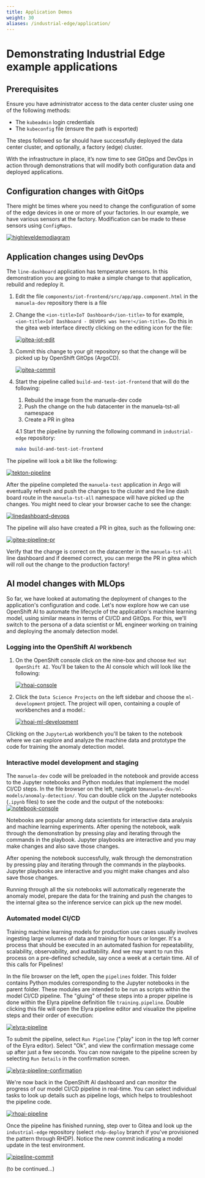 ```yaml
---
title: Application Demos
weight: 30
aliases: /industrial-edge/application/
---
```


# Demonstrating Industrial Edge example applications

## Prerequisites

Ensure you have administrator access to the data center cluster using one of the following methods:

* The `kubeadmin` login credentials
* The `kubeconfig` file (ensure the path is exported)

The steps followed so far should have successfully deployed the data center cluster, and optionally, a factory (edge) cluster.

With the infrastructure in place, it’s now time to see GitOps and DevOps in action through demonstrations that will modify both configuration data and deployed applications.

## Configuration changes with GitOps

There might be times where you need to change the configuration of some of the edge devices in one or more of your factories. In our example, we have various sensors at the factory. Modification can be made to these sensors using
`ConfigMaps`.

[![highleveldemodiagram](/images/industrial-edge/highleveldemodiagram-v2.png)](/images/industrial-edge/highleveldemodiagram-v2.png)

## Application changes using DevOps

The `line-dashboard` application has temperature sensors. In this demonstration you are going to make a simple change to that application, rebuild and redeploy
it. 

1. Edit the file `components/iot-frontend/src/app/app.component.html` in the `manuela-dev` repository there is a file

2. Change the
`<ion-title>IoT Dashboard</ion-title>` to for example,
`<ion-title>IoT Dashboard - DEVOPS was here!</ion-title>`. Do this in the
gitea web interface directly clicking on the editing icon for the file:

    [![gitea-iot-edit](/images/industrial-edge/gitea-iot-edit.png)](/images/industrial-edge/gitea-iot-edit.png)

3. Commit this change to your git repository so that the change will be picked up by OpenShift GitOps (ArgoCD).

    [![gitea-commit](/images/industrial-edge/gitea-commit.png)](/images/industrial-edge/gitea-commit-1.png)

4. Start the pipeline called `build-and-test-iot-frontend` that will do the following:

    1. Rebuild the image from the manuela-dev code
    2. Push the change on the hub datacenter in the manuela-tst-all namespace
    3. Create a PR in gitea

    4.1 Start the pipeline by running the following command in `industrial-edge` repository:

    ```sh
    make build-and-test-iot-frontend
    ```

The pipeline will look a bit like the following:

[![tekton-pipeline](/images/industrial-edge/pipeline-iot-frontend.png)](/images/industrial-edge/pipeline-iot-frontend.png)

After the pipeline completed the `manuela-test` application in Argo will eventually refresh and push the changes to the cluster and the line dash board route in the `manuela-tst-all` namespace will have picked up the changes. You might need to clear your browser cache to see the change:

[![linedashboard-devops](/images/industrial-edge/line-dashboard-devops.png)](/images/industrial-edge/line-dashboard-devops.png)

The pipeline will also have created a PR in gitea, such as the following one:

[![gitea-pipeline-pr](/images/industrial-edge/gitea-pipeline-pr.png)](/images/industrial-edge/gitea-pipeline-pr.png)

Verify that the change is correct on the datacenter in the `manuela-tst-all` line dashboard and if deemed correct, you can merge the PR in gitea which will roll out the change to the production factory!

## AI model changes with MLOps

So far, we have looked at automating the deployment of changes to the application's configuration and code. Let's now explore how we can use OpenShift AI to automate the lifecycle of the application's machine learning model, using similar means in terms of CI/CD and GitOps. For this, we'll switch to the persona of a data scientist or ML engineer working on training and deploying the anomaly detection model.

### Logging into the OpenShift AI workbench

1. On the OpenShift console click on the nine-box and choose `Red Hat OpenShift AI`. You'll be taken
to the AI console which will look like the following:

    [![rhoai-console](/images/industrial-edge/rhoai-console-home.png)](/images/industrial-edge/rhoai-console-home.png)

2. Click the `Data Science Projects` on the left sidebar and choose the `ml-development` project. The project will open, containing a couple of workbenches and a model.:

    [![rhoai-ml-development](/images/industrial-edge/rhoai-ml-development.png)](/images/industrial-edge/rhoai-ml-development.png)

Clicking on the `JupyterLab` workbench you'll be taken to the notebook where we can explore and analyze the machine data and prototype the code for training the anomaly detection model.

### Interactive model development and staging

The `manuela-dev` code will be preloaded in the notebook and provide access to the Jupyter notebooks and Python modules that implement the model CI/CD steps. In the file browser on the left, navigate to`manuela-dev/ml-models/anomaly-detection/`. You can double click on the Jupyter notebooks (`.ipynb` files) to see the code and the output of the notebooks:
[![notebook-console](/images/industrial-edge/notebook-console.png)](/images/industrial-edge/notebook-console.png)

Notebooks are popular among data scientists for interactive data analysis and machine learning experiments. After opening the notebook, walk through the demonstration by
pressing play and iterating through the commands in the playbook. Jupyter
playbooks are interactive and you may make changes and also save those changes.

After opening the notebook successfully, walk through the demonstration by pressing play and iterating through the commands in the playbooks. Jupyter playbooks are interactive and you might make changes and also save those changes.

Running through all the six notebooks will automatically regenerate the anomaly model, prepare the data for the training and push the changes to the internal
gitea so the inference service can pick up the new model.

### Automated model CI/CD

Training machine learning models for production use cases usually involves ingesting large volumes of data and training for hours or longer. It's a process that should be executed in an automated fashion for repeatability, scalability, observability, and auditability. And we may want to run this process on a pre-defined schedule, say once a week at a certain time. All of this calls for Pipelines!

In the file browser on the left, open the `pipelines` folder. This folder contains Python modules corresponding to the Jupyter notebooks in the parent folder. These modules are intended to be run as scripts within the model CI/CD pipeline. The "gluing" of these steps into a proper pipeline is done within the Elyra pipeline definition file `training.pipeline`. Double clicking this file will open the Elyra pipeline editor and visualize the pipeline steps and their order of execution:

[![elyra-pipeline](/images/industrial-edge/elyra-pipeline.png)](/images/industrial-edge/elyra-pipeline.png)

To submit the pipeline, select `Run Pipeline` ("play" icon in the top left corner of the Elyra editor). Select "Ok", and view the confirmation message come up after just a few seconds. You can now navigate to the pipeline screen by selecting `Run Details` in the confirmation screen.

[![elyra-pipeline-confirmation](/images/industrial-edge/elyra-pipeline-submit.png)](/images/industrial-edge/elyra-pipeline-submit.png)

We're now back in the OpenShift AI dashboard and can monitor the progress of our model CI/CD pipeline in real-time. You can select individual tasks to look up details such as pipeline logs, which helps to troubleshoot the pipeline code.

[![rhoai-pipeline](/images/industrial-edge/rhoai-pipeline.png)](/images/industrial-edge/rhoai-pipeline.png)

Once the pipeline has finished running, step over to Gitea and look up the `industrial-edge` repository (select `rhdp-deploy` branch if you've provisioned the pattern through RHDP). Notice the new commit indicating a model update in the test environment.

[![pipeline-commit](/images/industrial-edge/pipeline-commit.png)](/images/industrial-edge/pipeline-commit.png)

(to be continued...)
